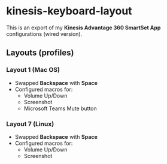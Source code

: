 # kinesis-keyboard-layout

This is an export of my **Kinesis Advantage 360 SmartSet App** configurations (wired version).

## Layouts (profiles)

### Layout 1 (Mac OS)
- Swapped **Backspace** with **Space**
- Configured macros for:
  - Volume Up/Down
  - Screenshot
  - Microsoft Teams Mute button

### Layout 7 (Linux)
- Swapped **Backspace** with **Space**
- Configured macros for:
  - Volume Up/Down
  - Screenshot
